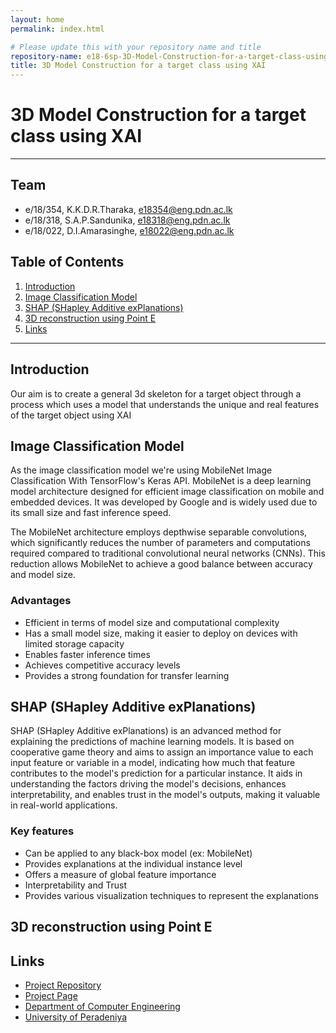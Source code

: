 ```yaml
---
layout: home
permalink: index.html

# Please update this with your repository name and title
repository-name: e18-6sp-3D-Model-Construction-for-a-target-class-using-XAI-Group16
title: 3D Model Construction for a target class using XAI
---
```


[comment]: # "This is the standard layout for the project, but you can clean this and use your own template"

# 3D Model Construction for a target class using XAI

---

## Team
-  e/18/354, K.K.D.R.Tharaka, [e18354@eng.pdn.ac.lk](mailto:name@email.com)
-  e/18/318, S.A.P.Sandunika, [e18318@eng.pdn.ac.lk](mailto:name@email.com)
-  e/18/022, D.I.Amarasinghe, [e18022@eng.pdn.ac.lk](mailto:name@email.com)

## Table of Contents
1. [Introduction](#introduction)
2. [Image Classification Model](#imageclassfication)
3. [SHAP (SHapley Additive exPlanations)](#shap)
4. [3D reconstruction using Point E](#pointe)
5. [Links](#links)

---

## Introduction

Our aim is to create a general 3d skeleton for a target object through a process which uses a model that understands  the unique and real features of the target object using XAI

## Image Classification Model
As the image classification model we're using MobileNet Image Classification With TensorFlow's Keras API.
MobileNet is a deep learning model architecture designed for efficient image classification on mobile and embedded devices. It was developed by Google and is widely used due to its small size and fast inference speed.

The MobileNet architecture employs depthwise separable convolutions, which significantly reduces the number of parameters and computations required compared to traditional convolutional neural networks (CNNs). This reduction allows MobileNet to achieve a good balance between accuracy and model size.

### Advantages 
- Efficient in terms of model size and computational complexity
- Has a small model size, making it easier to deploy on devices with limited storage capacity
- Enables faster inference times
- Achieves competitive accuracy levels
- Provides a strong foundation for transfer learning

## SHAP (SHapley Additive exPlanations)

SHAP (SHapley Additive exPlanations) is an advanced method for explaining the predictions of machine learning models. It is based on cooperative game theory and aims to assign an importance value to each input feature or variable in a model, indicating how much that feature contributes to the model's prediction for a particular instance.  It aids in understanding the factors driving the model's decisions, enhances interpretability, and enables trust in the model's outputs, making it valuable in real-world applications.


### Key features

- Can be applied to any black-box model (ex: MobileNet)
- Provides explanations at the individual instance level
- Offers a measure of global feature importance
- Interpretability and Trust
- Provides various visualization techniques to represent the explanations

## 3D reconstruction using Point E


## Links

- [Project Repository](https://github.com/cepdnaclk/e18-6sp-3D-Model-Construction-for-a-target-class-using-XAI-Group16)
- [Project Page](https://cepdnaclk.github.io/e18-6sp-3D-Model-Construction-for-a-target-class-using-XAI-Group16/)
- [Department of Computer Engineering](http://www.ce.pdn.ac.lk/)
- [University of Peradeniya](https://eng.pdn.ac.lk/)


[//]: # (Please refer this to learn more about Markdown syntax)
[//]: # (https://github.com/adam-p/markdown-here/wiki/Markdown-Cheatsheet)
